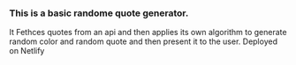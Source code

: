 ### This is a basic randome quote generator.
 It Fethces quotes from an api and then applies its own algorithm to generate random color and random quote and then present it to the user. 
 Deployed on Netlify
